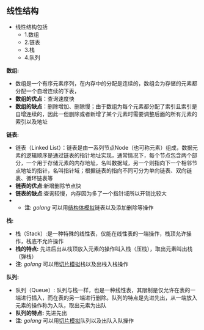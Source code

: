 线性结构
--
- 线性结构包括
  - 1.数组
  - 2.链表
  - 3.栈
  - 4.队列 
  
**数组:**
  * 数组是一个有序元素序列，在内存中的分配是连续的，数组会为存储的元素都分配一个自增连续的下表，
  * **数组的优点**：查询速度快
  * **数组的缺点**：删除增加、删除慢；由于数组为每个元素都分配了索引且索引是自增连续的，因此一但删除或者新增了某个元素时需要调整后面的所有元素的索引以及地址

**链表:**
  * 链表（Linked List）：链表是由一系列节点Node（也可称元素）组成，数据元素的逻辑顺序是通过链表的指针地址实现，通常情况下，每个节点包含两个部分，一个用于存储元素的内存地址，名叫数据域，另一个则指向下一个相邻节点地址的指针，名叫指针域；根据链表的指向不同可分为单向链表、双向链表、循环链表等
  * **链表的优点**:新增删除节点快
  * **链表的缺点**:查询较慢，内存因为多了一个指针域所以开销比较大
  * * **注**: _golang_ 可以用[结构体模拟](./Stack.go)链表以及添加删除等操作
  
**栈:**
  * 栈（Stack）:是一种特殊的线性表，仅能在线性表的一端操作，栈顶允许操作，栈底不允许操作
  * **栈的特点:** 先进后出从栈顶放入元素的操作叫入栈（压栈），取出元素叫出栈（弹栈）
  * **注**: _golang_ 可以用[切片模拟](./Stack.go)栈以及出栈入栈操作

**队列:** 
  * 队列（Queue）: 队列与栈一样，也是一种线性表，其限制是仅允许在表的一端进行插入，而在表的另一端进行删除。队列的特点是先进先出，从一端放入元素的操作称为入队，取出元素为出队
  * **队列的特点:** 先进先出
  * **注**: _golang_ 可以用[切片模拟](./Queue.go)队列以及出队入队操作
